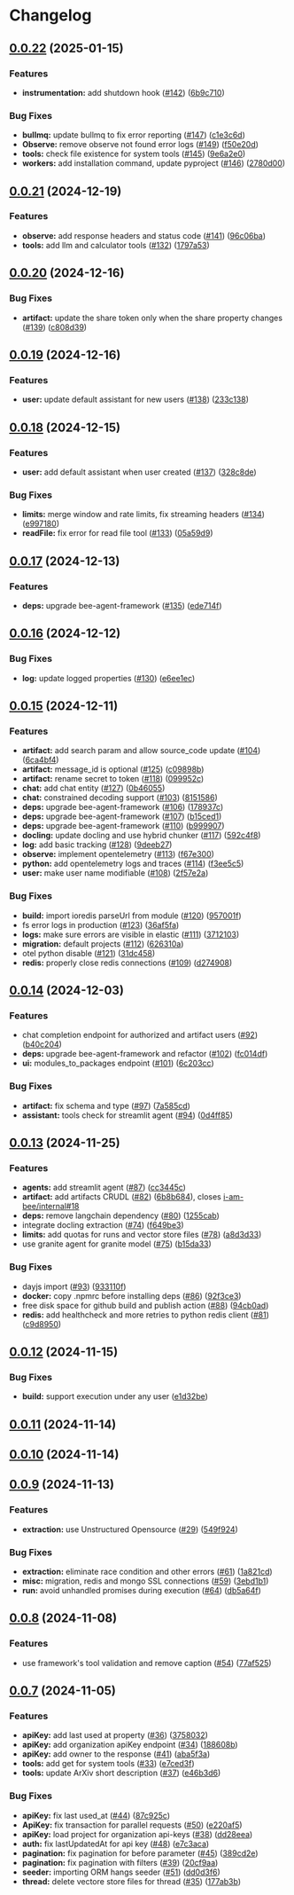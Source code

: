 # Changelog

## [0.0.22](https://github.com/i-am-bee/bee-api/compare/v0.0.21...v0.0.22) (2025-01-15)

### Features

* **instrumentation:** add shutdown hook ([#142](https://github.com/i-am-bee/bee-api/issues/142)) ([6b9c710](https://github.com/i-am-bee/bee-api/commit/6b9c71007c14e2d19e69e6a609536f3abe05d618))

### Bug Fixes

* **bullmq:** update bullmq to fix error reporting ([#147](https://github.com/i-am-bee/bee-api/issues/147)) ([c1e3c6d](https://github.com/i-am-bee/bee-api/commit/c1e3c6dc86cab913c3a246c4cfafbe2456030355))
* **Observe:** remove observe not found error logs ([#149](https://github.com/i-am-bee/bee-api/issues/149)) ([f50e20d](https://github.com/i-am-bee/bee-api/commit/f50e20d480c199dc9894ba0841dd4a3fb0d23967))
* **tools:** check file existence for system tools ([#145](https://github.com/i-am-bee/bee-api/issues/145)) ([9e6a2e0](https://github.com/i-am-bee/bee-api/commit/9e6a2e07a11eb90bb84412bf9d01b283a14efa58))
* **workers:** add installation command, update pyproject ([#146](https://github.com/i-am-bee/bee-api/issues/146)) ([2780d00](https://github.com/i-am-bee/bee-api/commit/2780d00fb8e0b17441e0f519c29bfe1b78505a73))

## [0.0.21](https://github.com/i-am-bee/bee-api/compare/v0.0.20...v0.0.21) (2024-12-19)

### Features

* **observe:** add response headers and status code ([#141](https://github.com/i-am-bee/bee-api/issues/141)) ([96c06ba](https://github.com/i-am-bee/bee-api/commit/96c06bad0dfb2aaeadc8774899ba2bca1771ad0a))
* **tools:** add llm and calculator tools ([#132](https://github.com/i-am-bee/bee-api/issues/132)) ([1797a53](https://github.com/i-am-bee/bee-api/commit/1797a53ad9a681b5daadca58acba8ca044085efd))

## [0.0.20](https://github.com/i-am-bee/bee-api/compare/v0.0.19...v0.0.20) (2024-12-16)

### Bug Fixes

* **artifact:** update the share token only when the share property changes ([#139](https://github.com/i-am-bee/bee-api/issues/139)) ([c808d39](https://github.com/i-am-bee/bee-api/commit/c808d39b3f8c3af6ef206d553512ab7183fd440d))

## [0.0.19](https://github.com/i-am-bee/bee-api/compare/v0.0.18...v0.0.19) (2024-12-16)

### Features

* **user:** update default assistant for new users ([#138](https://github.com/i-am-bee/bee-api/issues/138)) ([233c138](https://github.com/i-am-bee/bee-api/commit/233c138f3075803bffeb127c1956c2742ee98ea5))

## [0.0.18](https://github.com/i-am-bee/bee-api/compare/v0.0.17...v0.0.18) (2024-12-15)

### Features

* **user:** add default assistant when user created ([#137](https://github.com/i-am-bee/bee-api/issues/137)) ([328c8de](https://github.com/i-am-bee/bee-api/commit/328c8ded996db1d8d8d649fbcff24c67f5cee2ed))

### Bug Fixes

* **limits:** merge window and rate limits, fix streaming headers ([#134](https://github.com/i-am-bee/bee-api/issues/134)) ([e997180](https://github.com/i-am-bee/bee-api/commit/e9971803ae1f2e0d11f3a2d4cc0f4c194e83fb5a))
* **readFile:** fix error for read file tool ([#133](https://github.com/i-am-bee/bee-api/issues/133)) ([05a59d9](https://github.com/i-am-bee/bee-api/commit/05a59d98b035bde280c71284b43c005a604d2128))

## [0.0.17](https://github.com/i-am-bee/bee-api/compare/v0.0.16...v0.0.17) (2024-12-13)

### Features

* **deps:** upgrade bee-agent-framework ([#135](https://github.com/i-am-bee/bee-api/issues/135)) ([ede714f](https://github.com/i-am-bee/bee-api/commit/ede714f7557bcb336f36385c74a6580c9e4d68f3))

## [0.0.16](https://github.com/i-am-bee/bee-api/compare/v0.0.15...v0.0.16) (2024-12-12)

### Bug Fixes

* **log:** update logged properties ([#130](https://github.com/i-am-bee/bee-api/issues/130)) ([e6ee1ec](https://github.com/i-am-bee/bee-api/commit/e6ee1ec5ed071b025b604a6410c5865279659f83))

## [0.0.15](https://github.com/i-am-bee/bee-api/compare/v0.0.14...v0.0.15) (2024-12-11)

### Features

* **artifact:** add search param and allow source_code update ([#104](https://github.com/i-am-bee/bee-api/issues/104)) ([6ca4bf4](https://github.com/i-am-bee/bee-api/commit/6ca4bf436e6b77d44b4d2939ef705aacca82984e))
* **artifact:** message_id is optional ([#125](https://github.com/i-am-bee/bee-api/issues/125)) ([c09898b](https://github.com/i-am-bee/bee-api/commit/c09898b3cf6a50307e8a7bf41f3618f26073c86b))
* **artifact:** rename secret to token ([#118](https://github.com/i-am-bee/bee-api/issues/118)) ([099952c](https://github.com/i-am-bee/bee-api/commit/099952cd7a8f7a086b18a21731bf1428989e2900))
* **chat:** add chat entity ([#127](https://github.com/i-am-bee/bee-api/issues/127)) ([0b46055](https://github.com/i-am-bee/bee-api/commit/0b460552f9950e50b4fdfc4a32e51182e1bedfc1))
* **chat:** constrained decoding support ([#103](https://github.com/i-am-bee/bee-api/issues/103)) ([8151586](https://github.com/i-am-bee/bee-api/commit/81515866e9eb3c7bd30a18f4dc9b0e6ba117c25f))
* **deps:** upgrade bee-agent-framework ([#106](https://github.com/i-am-bee/bee-api/issues/106)) ([178937c](https://github.com/i-am-bee/bee-api/commit/178937c92c407e818c85ec98b408e3d6e174ffbd))
* **deps:** upgrade bee-agent-framework ([#107](https://github.com/i-am-bee/bee-api/issues/107)) ([b15ced1](https://github.com/i-am-bee/bee-api/commit/b15ced13e494af5f539e2407543853d37d9b7e79))
* **deps:** upgrade bee-agent-framework ([#110](https://github.com/i-am-bee/bee-api/issues/110)) ([b999907](https://github.com/i-am-bee/bee-api/commit/b999907bd4e7b04ce0ca53b44d016365de6996b1))
* **docling:** update docling and use hybrid chunker ([#117](https://github.com/i-am-bee/bee-api/issues/117)) ([592c4f8](https://github.com/i-am-bee/bee-api/commit/592c4f8db15705e637ca8211705a244321d46651))
* **log:** add basic tracking ([#128](https://github.com/i-am-bee/bee-api/issues/128)) ([9deeb27](https://github.com/i-am-bee/bee-api/commit/9deeb27dbb9fe929d9b3e5e3ec8224e1c6ceed4b))
* **observe:** implement opentelemetry ([#113](https://github.com/i-am-bee/bee-api/issues/113)) ([f67e300](https://github.com/i-am-bee/bee-api/commit/f67e3006429032a83562e1420653e8d7b37e400b))
* **python:** add opentelemetry logs and traces ([#114](https://github.com/i-am-bee/bee-api/issues/114)) ([f3ee5c5](https://github.com/i-am-bee/bee-api/commit/f3ee5c5b11d08c541cc246445d7ea17ac9d9c759))
* **user:** make user name modifiable ([#108](https://github.com/i-am-bee/bee-api/issues/108)) ([2f57e2a](https://github.com/i-am-bee/bee-api/commit/2f57e2ad575db13d68f91211c115449f06acd5f6))

### Bug Fixes

* **build:** import ioredis parseUrl from module ([#120](https://github.com/i-am-bee/bee-api/issues/120)) ([957001f](https://github.com/i-am-bee/bee-api/commit/957001f7843875539538f9bdb79e6171725c10c7))
* fs error logs in production ([#123](https://github.com/i-am-bee/bee-api/issues/123)) ([36af5fa](https://github.com/i-am-bee/bee-api/commit/36af5fa3e92c37a70674cba59930a8b24e9c1830))
* **logs:** make sure errors are visible in elastic ([#111](https://github.com/i-am-bee/bee-api/issues/111)) ([3712103](https://github.com/i-am-bee/bee-api/commit/3712103dbff933940b6ef01ce72f6d16eaad14c8))
* **migration:** default projects ([#112](https://github.com/i-am-bee/bee-api/issues/112)) ([626310a](https://github.com/i-am-bee/bee-api/commit/626310aaf40c858184d698fa833fe20970c11b4b))
* otel python disable ([#121](https://github.com/i-am-bee/bee-api/issues/121)) ([31dc458](https://github.com/i-am-bee/bee-api/commit/31dc45893ab4d6389d8d88ec67414cf8cad3033a))
* **redis:** properly close redis connections ([#109](https://github.com/i-am-bee/bee-api/issues/109)) ([d274908](https://github.com/i-am-bee/bee-api/commit/d27490839b08d62aed73346b8daa4ab94e6ea93b))

## [0.0.14](https://github.com/i-am-bee/bee-api/compare/v0.0.13...v0.0.14) (2024-12-03)

### Features

* chat completion endpoint for authorized and artifact users ([#92](https://github.com/i-am-bee/bee-api/issues/92)) ([b40c204](https://github.com/i-am-bee/bee-api/commit/b40c20413191a054ea38a5bbe2d47df620180970))
* **deps:** upgrade bee-agent-framework and refactor ([#102](https://github.com/i-am-bee/bee-api/issues/102)) ([fc014df](https://github.com/i-am-bee/bee-api/commit/fc014df8d756042e5490028ad03d7b0d0b24a743))
* **ui:** modules_to_packages endpoint ([#101](https://github.com/i-am-bee/bee-api/issues/101)) ([6c203cc](https://github.com/i-am-bee/bee-api/commit/6c203cc28a8423151e2fcb398c4c8da9bfcccf39))

### Bug Fixes

* **artifact:** fix schema and type ([#97](https://github.com/i-am-bee/bee-api/issues/97)) ([7a585cd](https://github.com/i-am-bee/bee-api/commit/7a585cd80930973107b40f3a0e4e6cbfd6dbd664))
* **assistant:** tools check for streamlit agent ([#94](https://github.com/i-am-bee/bee-api/issues/94)) ([0d4ff85](https://github.com/i-am-bee/bee-api/commit/0d4ff854a48a1d0b386bf9a5cc3453b6c60b5c5d))

## [0.0.13](https://github.com/i-am-bee/bee-api/compare/v0.0.12...v0.0.13) (2024-11-25)

### Features

* **agents:** add streamlit agent ([#87](https://github.com/i-am-bee/bee-api/issues/87)) ([cc3445c](https://github.com/i-am-bee/bee-api/commit/cc3445c1a85363c03a57597a9417e66fbbd584ee))
* **artifact:** add artifacts CRUDL ([#82](https://github.com/i-am-bee/bee-api/issues/82)) ([6b8b684](https://github.com/i-am-bee/bee-api/commit/6b8b6841ad692d00dc6e9a8879fa3fa36072d821)), closes [i-am-bee/internal#18](https://github.com/i-am-bee/internal/issues/18)
* **deps:** remove langchain dependency ([#80](https://github.com/i-am-bee/bee-api/issues/80)) ([1255cab](https://github.com/i-am-bee/bee-api/commit/1255cabfdde7a2f4e590ce126ee8fba657f2e9d7))
* integrate docling extraction ([#74](https://github.com/i-am-bee/bee-api/issues/74)) ([f649be3](https://github.com/i-am-bee/bee-api/commit/f649be3d6314f63b2532cf606dd862571b63f53d))
* **limits:** add quotas for runs and vector store files ([#78](https://github.com/i-am-bee/bee-api/issues/78)) ([a8d3d33](https://github.com/i-am-bee/bee-api/commit/a8d3d3357022dc1197c816d35abb6e4fdb21c742))
* use granite agent for granite model ([#75](https://github.com/i-am-bee/bee-api/issues/75)) ([b15da33](https://github.com/i-am-bee/bee-api/commit/b15da3302f8ccb64ec7ba8269320532362b88dac))

### Bug Fixes

* dayjs import ([#93](https://github.com/i-am-bee/bee-api/issues/93)) ([933110f](https://github.com/i-am-bee/bee-api/commit/933110fb18ca1253c327969a8378090636b19499))
* **docker:** copy .npmrc before installing deps ([#86](https://github.com/i-am-bee/bee-api/issues/86)) ([92f3ce3](https://github.com/i-am-bee/bee-api/commit/92f3ce3426ed1aea8dd4fd2c373a503d418a24f7))
* free disk space for github build and publish action ([#88](https://github.com/i-am-bee/bee-api/issues/88)) ([94cb0ad](https://github.com/i-am-bee/bee-api/commit/94cb0adda404a5de1839e4502f9ad5487fbc604c))
* **redis:** add healthcheck and more retries to python redis client ([#81](https://github.com/i-am-bee/bee-api/issues/81)) ([c9d8950](https://github.com/i-am-bee/bee-api/commit/c9d8950516e6a84ea8a2854e446954f0e88f87e8))

## [0.0.12](https://github.com/i-am-bee/bee-api/compare/v0.0.11...v0.0.12) (2024-11-15)

### Bug Fixes

* **build:** support execution under any user ([e1d32be](https://github.com/i-am-bee/bee-api/commit/e1d32be315abd36933059e554cff1a9c5cd2d342))

## [0.0.11](https://github.com/i-am-bee/bee-api/compare/v0.0.10...v0.0.11) (2024-11-14)

## [0.0.10](https://github.com/i-am-bee/bee-api/compare/v0.0.9...v0.0.10) (2024-11-14)

## [0.0.9](https://github.com/i-am-bee/bee-api/compare/v0.0.8...v0.0.9) (2024-11-13)

### Features

* **extraction:** use Unstructured Opensource ([#29](https://github.com/i-am-bee/bee-api/issues/29)) ([549f924](https://github.com/i-am-bee/bee-api/commit/549f924e6203557dfac4a392a0907f35f9ed5540))

### Bug Fixes

* **extraction:** eliminate race condition and other errors ([#61](https://github.com/i-am-bee/bee-api/issues/61)) ([1a821cd](https://github.com/i-am-bee/bee-api/commit/1a821cdce8f2b5f6594e4843358d6662053de725))
* **misc:** migration, redis and mongo SSL connections ([#59](https://github.com/i-am-bee/bee-api/issues/59)) ([3ebd1b1](https://github.com/i-am-bee/bee-api/commit/3ebd1b1a7a2a562f6969ae97eb015655ece2056d))
* **run:** avoid unhandled promises during execution ([#64](https://github.com/i-am-bee/bee-api/issues/64)) ([db5a64f](https://github.com/i-am-bee/bee-api/commit/db5a64f230099900972a55ce1e3b2b3887aeb988))

## [0.0.8](https://github.com/i-am-bee/bee-api/compare/v0.0.7...v0.0.8) (2024-11-08)

### Features

* use framework's tool validation and remove caption ([#54](https://github.com/i-am-bee/bee-api/issues/54)) ([77af525](https://github.com/i-am-bee/bee-api/commit/77af525527141ab1530faa1cc6de9fa2ceaf4f6a))

## [0.0.7](https://github.com/i-am-bee/bee-api/compare/v0.0.6...v0.0.7) (2024-11-05)

### Features

* **apiKey:** add last used at property ([#36](https://github.com/i-am-bee/bee-api/issues/36)) ([3758032](https://github.com/i-am-bee/bee-api/commit/3758032a8c31f3c633faffbd2ff64d30e7ced9b1))
* **apiKey:** add organization apiKey endpoint ([#34](https://github.com/i-am-bee/bee-api/issues/34)) ([188608b](https://github.com/i-am-bee/bee-api/commit/188608b1f0b9bfd5c883bac9224496d5232d38c7))
* **apiKey:** add owner to the response ([#41](https://github.com/i-am-bee/bee-api/issues/41)) ([aba5f3a](https://github.com/i-am-bee/bee-api/commit/aba5f3a6e9f6df6f1b10f5119e33a9e8646ae48f))
* **tools:** add get for system tools ([#33](https://github.com/i-am-bee/bee-api/issues/33)) ([e7ced3f](https://github.com/i-am-bee/bee-api/commit/e7ced3f1ce87e8cd621d218531ef8ee961149d39))
* **tools:** update ArXiv short description ([#37](https://github.com/i-am-bee/bee-api/issues/37)) ([e46b3d6](https://github.com/i-am-bee/bee-api/commit/e46b3d63c21329eb0b65cbfe706d988a1526215e))

### Bug Fixes

* **apiKey:** fix last used_at ([#44](https://github.com/i-am-bee/bee-api/issues/44)) ([87c925c](https://github.com/i-am-bee/bee-api/commit/87c925c2d4d5bef70f9bb7dad8b0d3401554577d))
* **ApiKey:** fix transaction for parallel requests ([#50](https://github.com/i-am-bee/bee-api/issues/50)) ([e220af5](https://github.com/i-am-bee/bee-api/commit/e220af58221a25c9585b4103a9df25be0a27bf46))
* **apiKey:** load project for organization api-keys ([#38](https://github.com/i-am-bee/bee-api/issues/38)) ([dd28eea](https://github.com/i-am-bee/bee-api/commit/dd28eea981e22559a2364fad153b370c232ac3a1))
* **auth:** fix lastUpdatedAt for api key ([#48](https://github.com/i-am-bee/bee-api/issues/48)) ([e7c3aca](https://github.com/i-am-bee/bee-api/commit/e7c3aca41c80ac4833a478c4126dff9f698b7ba1))
* **pagination:** fix pagination for before parameter ([#45](https://github.com/i-am-bee/bee-api/issues/45)) ([389cd2e](https://github.com/i-am-bee/bee-api/commit/389cd2ee3a12b856ae2cb6bc55afb4d15c37c77e))
* **pagination:** fix pagination with filters ([#39](https://github.com/i-am-bee/bee-api/issues/39)) ([20cf9aa](https://github.com/i-am-bee/bee-api/commit/20cf9aa74e1f97f128ae5b19f18c88d620589721))
* **seeder:** importing ORM hangs seeder ([#51](https://github.com/i-am-bee/bee-api/issues/51)) ([dd0d3f6](https://github.com/i-am-bee/bee-api/commit/dd0d3f6b5672e3eb4a942ce40b783f82a33d72f1))
* **thread:** delete vectore store files for thread ([#35](https://github.com/i-am-bee/bee-api/issues/35)) ([177ab3b](https://github.com/i-am-bee/bee-api/commit/177ab3b363ca90102d5b9a9b98c11e8f6ed98d54))
